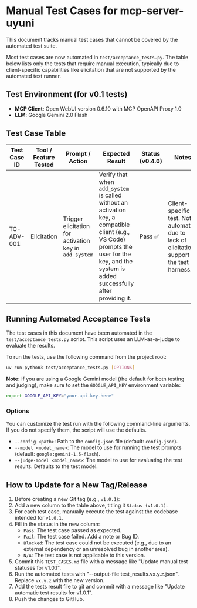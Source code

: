 # Manual Test Cases for mcp-server-uyuni

This document tracks manual test cases that cannot be covered by the automated test suite.

Most test cases are now automated in `test/acceptance_tests.py`. The table below lists only the tests that require manual execution, typically due to client-specific capabilities like elicitation that are not supported by the automated test runner.

## Test Environment (for v0.1 tests)

*   **MCP Client**: Open WebUI version 0.6.10 with MCP OpenAPI Proxy 1.0
*   **LLM**: Google Gemini 2.0 Flash

## Test Case Table

| Test Case ID | Tool / Feature Tested | Prompt / Action                                        | Expected Result                                                                                                                                                           | Status (v0.4.0) | Notes                                                                                   |
|--------------|-----------------------|--------------------------------------------------------|---------------------------------------------------------------------------------------------------------------------------------------------------------------------------|-----------------|-----------------------------------------------------------------------------------------|
| TC-ADV-001   | Elicitation           | Trigger elicitation for activation key in `add_system` | Verify that when `add_system` is called without an activation key, a compatible client (e.g., VS Code) prompts the user for the key, and the system is added successfully after providing it. | Pass ✅         | Client-specific test. Not automated due to lack of elicitation support in the test harness. |


## Running Automated Acceptance Tests

The test cases in this document have been automated in the `test/acceptance_tests.py` script. This script uses an LLM-as-a-judge to evaluate the results.

To run the tests, use the following command from the project root:

```bash
uv run python3 test/acceptance_tests.py [OPTIONS]
```

**Note:** If you are using a Google Gemini model (the default for both testing and judging), make sure to set the `GOOGLE_API_KEY` environment variable:

```bash
export GOOGLE_API_KEY="your-api-key-here"
```

### Options

You can customize the test run with the following command-line arguments. If you do not specify them, the script will use the defaults.

*   `--config <path>`: Path to the `config.json` file (default: `config.json`).
*   `--model <model_name>`: The model to use for running the test prompts (default: `google:gemini-1.5-flash`).
*   `--judge-model <model_name>`: The model to use for evaluating the test results. Defaults to the test model.

## How to Update for a New Tag/Release

1.  Before creating a new Git tag (e.g., `v1.0.1`):
2.  Add a new column to the table above, titling it `Status (v1.0.1)`.
3.  For each test case, manually execute the test against the codebase intended for `v1.0.1`.
4.  Fill in the status in the new column:
    *   `Pass`: The test case passed as expected.
    *   `Fail`: The test case failed. Add a note or Bug ID.
    *   `Blocked`: The test case could not be executed (e.g., due to an external dependency or an unresolved bug in another area).
    *   `N/A`: The test case is not applicable to this version.
5.  Commit this `TEST_CASES.md` file with a message like "Update manual test statuses for v1.0.1".
6.  Run the automated tests with "--output-file test_results.vx.y.z.json". Replace `vx.y.z` with the new version.
7.  Add the tests result file to git and commit with a message like "Update automatic test results for v1.0.1".
8.  Push the changes to GitHub.

